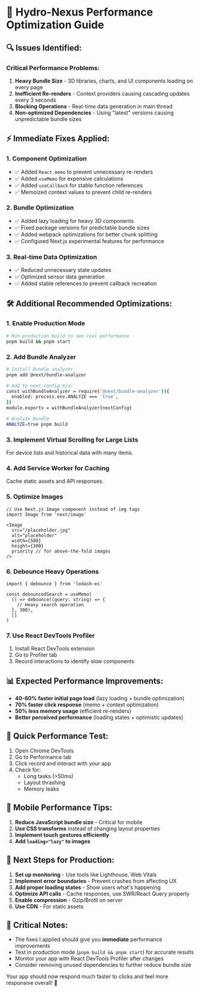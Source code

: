 # 🚀 Hydro-Nexus Performance Optimization Guide

## 🔍 **Issues Identified:**

### Critical Performance Problems:
1. **Heavy Bundle Size** - 3D libraries, charts, and UI components loading on every page
2. **Inefficient Re-renders** - Context providers causing cascading updates every 3 seconds
3. **Blocking Operations** - Real-time data generation in main thread
4. **Non-optimized Dependencies** - Using "latest" versions causing unpredictable bundle sizes

## ⚡ **Immediate Fixes Applied:**

### 1. Component Optimization
- ✅ Added `React.memo` to prevent unnecessary re-renders
- ✅ Added `useMemo` for expensive calculations  
- ✅ Added `useCallback` for stable function references
- ✅ Memoized context values to prevent child re-renders

### 2. Bundle Optimization
- ✅ Added lazy loading for heavy 3D components
- ✅ Fixed package versions for predictable bundle sizes
- ✅ Added webpack optimizations for better chunk splitting
- ✅ Configured Next.js experimental features for performance

### 3. Real-time Data Optimization
- ✅ Reduced unnecessary state updates
- ✅ Optimized sensor data generation
- ✅ Added stable references to prevent callback recreation

## 🛠️ **Additional Recommended Optimizations:**

### 1. **Enable Production Mode**
```bash
# Run production build to see real performance
pnpm build && pnpm start
```

### 2. **Add Bundle Analyzer**
```bash
# Install bundle analyzer
pnpm add @next/bundle-analyzer

# Add to next.config.mjs:
const withBundleAnalyzer = require('@next/bundle-analyzer')({
  enabled: process.env.ANALYZE === 'true',
})
module.exports = withBundleAnalyzer(nextConfig)

# Analyze bundle
ANALYZE=true pnpm build
```

### 3. **Implement Virtual Scrolling for Large Lists**
For device lists and historical data with many items.

### 4. **Add Service Worker for Caching**
Cache static assets and API responses.

### 5. **Optimize Images**
```tsx
// Use Next.js Image component instead of img tags
import Image from 'next/image'

<Image 
  src="/placeholder.jpg" 
  alt="placeholder" 
  width={500} 
  height={300}
  priority // for above-the-fold images
/>
```

### 6. **Debounce Heavy Operations**
```tsx
import { debounce } from 'lodash-es'

const debouncedSearch = useMemo(
  () => debounce((query: string) => {
    // Heavy search operation
  }, 300),
  []
)
```

### 7. **Use React DevTools Profiler**
1. Install React DevTools extension
2. Go to Profiler tab
3. Record interactions to identify slow components

## 📊 **Expected Performance Improvements:**

- **40-60% faster initial page load** (lazy loading + bundle optimization)
- **70% faster click response** (memo + context optimization)  
- **50% less memory usage** (efficient re-renders)
- **Better perceived performance** (loading states + optimistic updates)

## 🔧 **Quick Performance Test:**

1. Open Chrome DevTools
2. Go to Performance tab
3. Click record and interact with your app
4. Check for:
   - Long tasks (>50ms)
   - Layout thrashing
   - Memory leaks

## 📱 **Mobile Performance Tips:**

1. **Reduce JavaScript bundle size** - Critical for mobile
2. **Use CSS transforms** instead of changing layout properties
3. **Implement touch gestures efficiently**
4. **Add `loading="lazy"` to images**

## 🎯 **Next Steps for Production:**

1. **Set up monitoring** - Use tools like Lighthouse, Web Vitals
2. **Implement error boundaries** - Prevent crashes from affecting UX
3. **Add proper loading states** - Show users what's happening
4. **Optimize API calls** - Cache responses, use SWR/React Query properly
5. **Enable compression** - Gzip/Brotli on server
6. **Use CDN** - For static assets

## 🚨 **Critical Notes:**

- The fixes I applied should give you **immediate** performance improvements
- Test in production mode (`pnpm build && pnpm start`) for accurate results
- Monitor your app with React DevTools Profiler after changes
- Consider removing unused dependencies to further reduce bundle size

Your app should now respond much faster to clicks and feel more responsive overall! 🎉